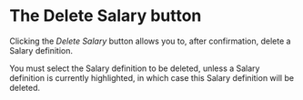 # The Delete Salary button

Clicking the _Delete Salary_ button allows you to, after confirmation,
delete a Salary definition.

You must select the Salary definition to be deleted, unless a Salary
definition is currently highlighted, in which case this Salary
definition will be deleted.
